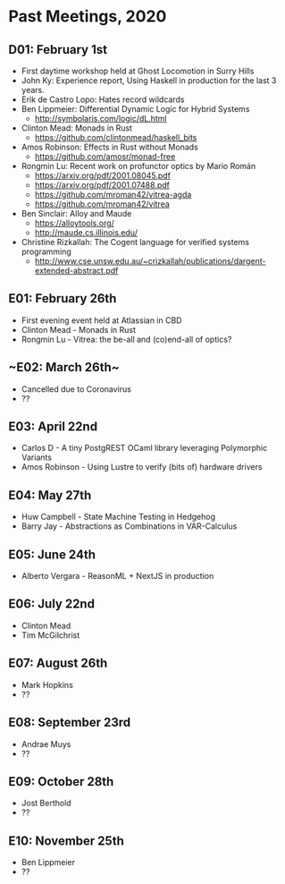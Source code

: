 
# Past Meetings, 2020

## D01: February 1st
* First daytime workshop held at Ghost Locomotion in Surry Hills
* John Ky: Experience report, Using Haskell in production for the last 3 years.
* Erik de Castro Lopo: Hates record wildcards
* Ben Lippmeier: Differential Dynamic Logic for Hybrid Systems
  * http://symbolaris.com/logic/dL.html
* Clinton Mead: Monads in Rust
  * https://github.com/clintonmead/haskell_bits
* Amos Robinson: Effects in Rust without Monads
  * https://github.com/amosr/monad-free
* Rongmin Lu: Recent work on profunctor optics by Mario Román
  * https://arxiv.org/pdf/2001.08045.pdf
  * https://arxiv.org/pdf/2001.07488.pdf
  * https://github.com/mroman42/vitrea-agda
  * https://github.com/mroman42/vitrea
* Ben Sinclair: Alloy and Maude
  * https://alloytools.org/
  * http://maude.cs.illinois.edu/
* Christine Rizkallah: The Cogent language for verified systems programming
  * http://www.cse.unsw.edu.au/~crizkallah/publications/dargent-extended-abstract.pdf

## E01: February 26th
* First evening event held at Atlassian in CBD
* Clinton Mead - Monads in Rust
* Rongmin Lu - Vitrea: the be-all and (co)end-all of optics?

## ~E02: March 26th~
* Cancelled due to Coronavirus
* ??

## E03: April 22nd
* Carlos D - A tiny PostgREST OCaml library leveraging Polymorphic Variants
* Amos Robinson - Using Lustre to verify (bits of) hardware drivers

## E04: May 27th
* Huw Campbell - State Machine Testing in Hedgehog
* Barry Jay - Abstractions as Combinations in VAR-Calculus

## E05: June 24th
* Alberto Vergara - ReasonML + NextJS in production

## E06: July 22nd
* Clinton Mead
* Tim McGilchrist

## E07: August 26th
* Mark Hopkins
* ??

## E08: September 23rd
* Andrae Muys
* ??

## E09: October 28th
* Jost Berthold
* ??

## E10: November 25th
* Ben Lippmeier
* ??
